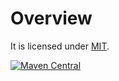 # Overview

It is licensed under [MIT](https://opensource.org/licenses/MIT).

[![Maven Central](https://maven-badges.herokuapp.com/maven-central/org.riversun/google-oauth2-client-servlet/badge.svg)](https://maven-badges.herokuapp.com/maven-central/org.riversun/google-oauth2-client-servlet)
